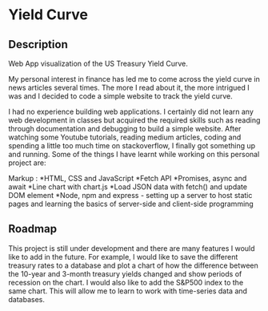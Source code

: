 # Yield Curve
## Description
Web App visualization of the US Treasury Yield Curve.

My personal interest in finance has led me to come across the yield curve in news articles several times. The more I read about it, the more intrigued I was and I decided to code a simple website to track the yield curve.

I had no experience building web applications. I certainly did not learn any web development in classes but acquired the required skills such as reading through documentation and debugging to build a simple website. After watching some Youtube tutorials, reading medium articles, coding and spending a little too much time on stackoverflow, I finally got something up and running. Some of the things I have learnt while working on this personal project are:

Markup :  *HTML, CSS and JavaScript
                *Fetch API
                *Promises, async and await
                *Line chart with chart.js
                *Load JSON data with fetch() and update DOM element
                *Node, npm and express - setting up a server to host static pages and learning the basics of server-side and client-side programming

## Roadmap
This project is still under development and there are many features I would like to add in the future. For example, I would like to save the different treasury rates to a database and plot a chart of how the difference between the 10-year and 3-month treasury yields changed and show periods of recession on the chart. I would also like to add the S&P500 index to the same chart. This will allow me to learn to work with time-series data and databases.
